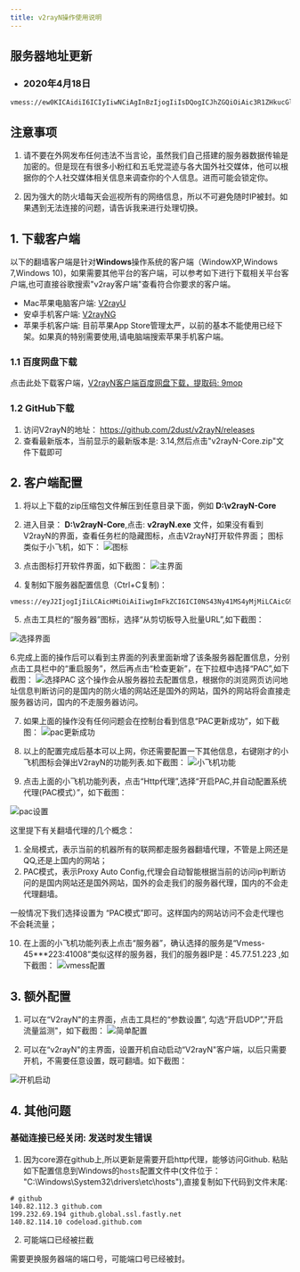 ```yaml
---
title: v2rayN操作使用说明
---
```





## 服务器地址更新

- ### 2020年4月18日

```
vmess://ew0KICAidiI6ICIyIiwNCiAgInBzIjogIiIsDQogICJhZGQiOiAic3R1ZHkucGluZ2Jvb2sudG9wIiwNCiAgInBvcnQiOiAiNTY3ODkiLA0KICAiaWQiOiAiZGY1MDg2NzItN2ZkOS0xMWVhLThlOWMtNTYwMDAyYjAyMDU2IiwNCiAgImFpZCI6ICIxNiIsDQogICJuZXQiOiAid3MiLA0KICAidHlwZSI6ICJub25lIiwNCiAgImhvc3QiOiAic3R1ZHkucGluZ2Jvb2sudG9wIiwNCiAgInBhdGgiOiAiLzBwVUdZbnpoLyIsDQogICJ0bHMiOiAidGxzIg0KfQ==
```

## 注意事项

1. 请不要在外网发布任何违法不当言论，虽然我们自己搭建的服务器数据传输是加密的。但是现在有很多小粉红和五毛党混迹与各大国外社交媒体，他可以根据你的个人社交媒体相关信息来调查你的个人信息。进而可能会锁定你。

2. 因为强大的防火墙每天会巡视所有的网络信息，所以不可避免随时IP被封。如果遇到无法连接的问题，请告诉我来进行处理切换。

## 1. 下载客户端

以下的翻墙客户端是针对**Windows**操作系统的客户端（WindowXP,Windows 7,Windows 10)，如果需要其他平台的客户端，可以参考如下进行下载相关平台客户端,也可直接谷歌搜索"v2ray客户端"查看符合你要求的客户端。

- Mac苹果电脑客户端: [V2rayU](https://github.com/yanue/V2rayU)
- 安卓手机客户端: [V2rayNG](https://github.com/2dust/v2rayNG/releases)
- 苹果手机客户端: 目前苹果App Store管理太严，以前的基本不能使用已经下架。如果真的特别需要使用,请电脑端搜索苹果手机客户端。

### 1.1 百度网盘下载

点击此处下载客户端，[V2rayN客户端百度网盘下载，提取码: 9mop](https://pan.baidu.com/s/13K1OkNSba-27yxlRm75jiA)

### 1.2 GitHub下载

1. 访问V2rayN的地址： <https://github.com/2dust/v2rayN/releases>
2. 查看最新版本，当前显示的最新版本是: 3.14,然后点击"v2rayN-Core.zip"文件下载即可

## 2. 客户端配置

1. 将以上下载的zip压缩包文件解压到任意目录下面，例如 **D:\v2rayN-Core**
2. 进入目录： **D:\v2rayN-Core**,点击: **v2rayN.exe** 文件，如果没有看到V2rayN的界面，查看任务栏的隐藏图标，点击V2rayN打开软件界面；
图标类似于小飞机，如下：
![图标](https://s1.ax1x.com/2020/04/15/JCGQsO.png)

3. 点击图标打开软件界面，如下截图：
![主界面](https://s1.ax1x.com/2020/04/15/JCG7k9.png)

4. 复制如下服务器配置信息（Ctrl+C复制)：

```
vmess://eyJ2IjogIjIiLCAicHMiOiAiIiwgImFkZCI6ICI0NS43Ny41MS4yMjMiLCAicG9ydCI6IDQxMDA4LCAiYWlkIjogMTYsICJ0eXBlIjogImR0bHMiLCAibmV0IjogImtjcCIsICJwYXRoIjogIiIsICJob3N0IjogIiIsICJpZCI6ICJlZjAwZmFlYy03ZWUwLTExZWEtODY1Ny01NjAwMDJhZjY2NzMiLCAidGxzIjogIm5vbmUifQ==

```

5. 点击工具栏的“服务器”图标，选择“从剪切板导入批量URL”,如下截图：

![选择界面](https://s1.ax1x.com/2020/04/15/JCJlpq.png)

6.完成上面的操作后可以看到主界面的列表里面新增了该条服务器配置信息，分别点击工具栏中的“重启服务”，然后再点击“检查更新”，在下拉框中选择“PAC”,如下截图：
![选择PAC](https://s1.ax1x.com/2020/04/15/JCYaqS.png)
这个操作会从服务器拉去配置信息，根据你的浏览网页访问地址信息判断访问的是国内的防火墙的网站还是国外的网站，国外的网站将会直接走服务器访问，国内的不走服务器访问。

7. 如果上面的操作没有任何问题会在控制台看到信息“PAC更新成功”，如下截图：
![pac更新成功](https://s1.ax1x.com/2020/04/15/JCtPQP.png)

8. 以上的配置完成后基本可以上网，你还需要配置一下其他信息，右键刚才的小飞机图标会弹出V2rayN的功能列表.如下截图：
![小飞机功能](https://s1.ax1x.com/2020/04/15/JCthOf.png)

9. 点击上面的小飞机功能列表，点击“Http代理”,选择“开启PAC,并自动配置系统代理(PAC模式）”，如下截图：

![pac设置](https://s1.ax1x.com/2020/04/15/JCN8jP.png)

这里提下有关翻墙代理的几个概念：

1. 全局模式，表示当前的机器所有的联网都走服务器翻墙代理，不管是上网还是QQ,还是上国内的网站；
2. PAC模式，表示Proxy Auto Config,代理会自动智能根据当前的访问ip判断访问的是国内网站还是国外网站，国外的会走我们的服务器代理，国内的不会走代理翻墙。

一般情况下我们选择设置为 “PAC模式”即可。这样国内的网站访问不会走代理也不会耗流量；

10. 在上面的小飞机功能列表上点击“服务器”，确认选择的服务是“Vmess-45***223:41008”类似这样的服务器，我们的服务器IP是：45.77.51.223 ,如下截图：
![vmess配置](https://s1.ax1x.com/2020/04/15/JCaLpd.png)

## 3. 额外配置

1. 可以在“V2rayN"的主界面，点击工具栏的“参数设置”, 勾选“开启UDP”,"开启流量监测"，如下截图：
![简单配置](https://s1.ax1x.com/2020/04/15/JCwaq0.png)

2. 可以在“v2rayN"的主界面，设置开机自动启动“V2rayN"客户端，以后只需要开机，不需要任意设置，既可翻墙。如下截图：

![开机启动](https://s1.ax1x.com/2020/04/15/JC0VoT.png)

## 4. 其他问题

### 基础连接已经关闭: 发送时发生错误

1. 因为core源在github上,所以更新是需要开启http代理，能够访问Github. 粘贴如下配置信息到Windows的`hosts`配置文件中(文件位于： "C:\Windows\System32\drivers\etc\hosts"),直接复制如下代码到文件末尾:

```
# github
140.82.112.3 github.com
199.232.69.194 github.global.ssl.fastly.net
140.82.114.10 codeload.github.com
```

2. 可能端口已经被拦截

需要更换服务器端的端口号，可能端口号已经被封。
